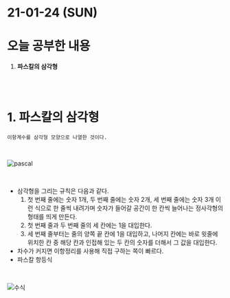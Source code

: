 # 21-01-24 (SUN)

# 오늘 공부한 내용

1. **파스칼의 삼각형**

<br><br>

# 1. 파스칼의 삼각형

    이항계수를 삼각형 모양으로 나열한 것이다.  
<br>

![pascal](https://user-images.githubusercontent.com/64737872/105635962-2a792b00-5ea9-11eb-84b5-c579bfabad16.png)

<br>

- 삼각형을 그리는 규칙은 다음과 같다.
    1. 첫 번째 줄에는 숫자 1개, 두 번째 줄에는 숫자 2개, 세 번째 줄에는 숫자 3개 이런 식으로 한 줄씩 내려가며 숫자가 들어갈 공간이 한 칸씩 늘어나는 정사각형의 형태를 띄게 만든다.
    2. 첫 번째 줄과 두 번째 줄의 세 칸에는 1을 대입한다.
    3. 세 번째 줄부터는 줄의 양쪽 끝 칸에 1을 대입하고, 나머지 칸에는 바로 윗줄에 위치한 칸 중 해당 칸과 인접해 있는 두 칸의 숫자를 더해서 그 값을 대입한다.
- 차수가 커지면 이항정리를 사용해 직접 구하는 쪽이 빠르다.
- 파스칼 항등식  
<br>  

![수식](https://user-images.githubusercontent.com/64737872/105636077-c5720500-5ea9-11eb-91fe-23d4050f6df2.png)
